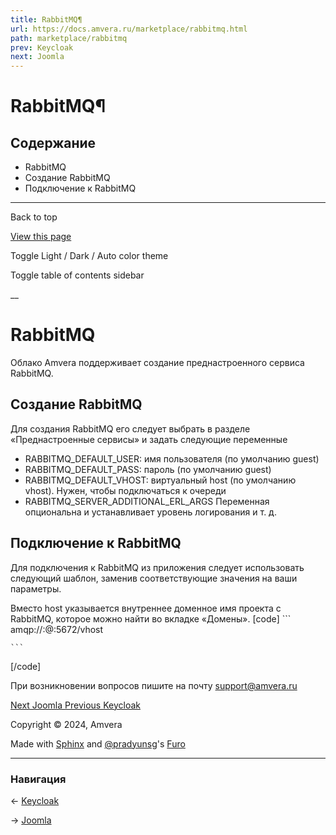 ```yaml
---
title: RabbitMQ¶
url: https://docs.amvera.ru/marketplace/rabbitmq.html
path: marketplace/rabbitmq
prev: Keycloak
next: Joomla
---
```


# RabbitMQ¶

## Содержание

- RabbitMQ
- Создание RabbitMQ
- Подключение к RabbitMQ

---

Back to top

[ View this page ](<../_sources/marketplace/rabbitmq.md.txt> "View this page")

Toggle Light / Dark / Auto color theme

Toggle table of contents sidebar

__

# RabbitMQ

Облако Amvera поддерживает создание преднастроенного сервиса RabbitMQ.

## Создание RabbitMQ

Для создания RabbitMQ его следует выбрать в разделе «Преднастроенные сервисы» и задать следующие переменные
* RABBITMQ_DEFAULT_USER: имя пользователя (по умолчанию guest)
* RABBITMQ_DEFAULT_PASS: пароль (по умолчанию guest)
* RABBITMQ_DEFAULT_VHOST: виртуальный host (по умолчанию vhost). Нужен, чтобы подключаться к очереди
* RABBITMQ_SERVER_ADDITIONAL_ERL_ARGS Переменная опциональна и устанавливает уровень логирования и т. д.

## Подключение к RabbitMQ

Для подключения к RabbitMQ из приложения следует использовать следующий шаблон, заменив соответствующие значения на ваши параметры.

Вместо host указывается внутреннее доменное имя проекта c RabbitMQ, которое можно найти во вкладке «Домены».
[code] 
    ```
    amqp://<login>:<password>@<host>:5672/vhost
    
    
    ```
    
[/code]

При возникновении вопросов пишите на почту support@amvera.ru

[ Next Joomla ](<joomla.html>) [ Previous Keycloak ](<Keycloack.html>)

Copyright © 2024, Amvera 

Made with [Sphinx](<https://www.sphinx-doc.org/>) and [@pradyunsg](<https://pradyunsg.me>)'s [Furo](<https://github.com/pradyunsg/furo>)


---

### Навигация

← [Keycloak](Keycloack.md)

→ [Joomla](joomla.md)
